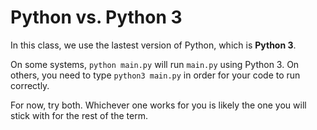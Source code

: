 # Python vs. Python 3

In this class, we use the lastest version of Python, which is **Python 3**. 

On some systems, `python main.py` will run `main.py` using Python 3. On others, you need to type `python3 main.py` in order for your code to run correctly.

For now, try both. Whichever one works for you is likely the one you will stick with for the rest of the term. 